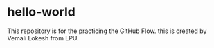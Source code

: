 # hello-world
This repository is for the practicing the GitHub Flow.
this is created by Vemali Lokesh  from LPU.
